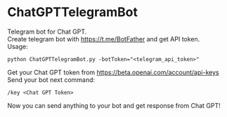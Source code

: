 # ChatGPTTelegramBot
Telegram bot for Chat GPT.<br>
Create telegram bot with https://t.me/BotFather and get API token.<br>
Usage:
```
python ChatGPTTelegramBot.py -botToken="<telegram_api_token>"
```
Get your Chat GPT token from https://beta.openai.com/account/api-keys<br>
Send your bot next command:<br>
```
/key <Chat GPT Token>
```
Now you can send anything to your bot and get response from Chat GPT!
